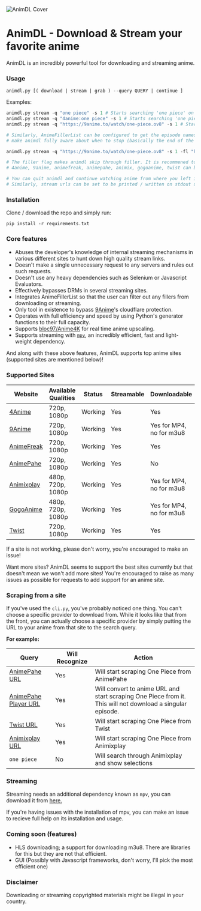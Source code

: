 
![AnimDL Cover](https://raw.githubusercontent.com/justfoolingaround/animdl/master/assets/cover.png)

# AnimDL - Download & Stream your favorite anime

AnimDL is an incredibly powerful tool for downloading and streaming anime.

### Usage

```
animdl.py [( download | stream | grab ) --query QUERY | continue ]
```

Examples:

```py
animdl.py stream -q "one piece" -s 1 # Starts searching 'one piece' on 9Anime and streams from E01.
animdl.py stream -q "4anime:one piece" -s 1 # Starts searching 'one piece' on 4Anime and streams from E01.
animdl.py stream -q "https://9anime.to/watch/one-piece.ov8" -s 1 # Starts scraping One Piece from 9Anime and streams from E01.

# Similarly, AnimeFillerList can be configured to get the episode names, filter out unwanted fillers and 
# make animdl fully aware about when to stop (basically the end of the episodes).

animdl.py stream -q "https://9anime.to/watch/one-piece.ov8" -s 1 -fl "https://animefillerlist.com/shows/one-piece" --fillers

# The filler flag makes animdl skip through filler. It is recommened to use this AnimeFillerList integration when possible.
# 4anime, 9anime, animefreak, animepahe, animix, gogoanime, twist can be used as prefix followed by a ':' and the query to make animdl search from them.

# You can quit animdl and continue watching anime from where you left it any time using the 'continue'.
# Similarly, stream urls can be set to be printed / written on stdout using the 'grab' command.
```


### Installation

Clone / download the repo and simply run:

```
pip install -r requirements.txt
```

### Core features

- Abuses the developer's knowledge of internal streaming mechanisms in various different sites to hunt down high quality stream links.
- Doesn't make a single unnecessary request to any servers and rules out such requests.
- Doesn't use any heavy dependencies such as Selenium or Javascript Evaluators.
- Effectively bypasses DRMs in several streaming sites.
- Integrates AnimeFillerList so that the user can filter out any fillers from downloading or streaming.
- Only tool in existence to bypass [9Anime](https://9anime.to)'s cloudflare protection.
- Operates with full efficiency and speed by using Python's generator functions to their full capacity.
- Supports [bloc97/Anime4K](https://github.com/bloc97/Anime4K/) for real time anime upscaling.
- Supports streaming with [`mpv`](https://github.com/mpv-player/mpv/), an incredibly efficient, fast and light-weight dependency.

And along with these above features, AnimDL supports top anime sites (supported sites are mentioned below)!

### Supported Sites

| Website | Available Qualities | Status | Streamable | Downloadable |
| ------- | ------------------- | ------ | --------- | ------------ |
| [4Anime](https://4anime.to/) | 720p, 1080p | Working | Yes | Yes |
| [9Anime](https://9anime.to/) | 720p, 1080p | Working | Yes | Yes for MP4, no for m3u8 |
| [AnimeFreak](https://www.animefreak.tv/) | 720p, 1080p | Working | Yes | Yes |
| [AnimePahe](https://www.animepahe.com/) | 720p, 1080p | Working | Yes | No |
| [Animixplay](https://www.animixplay.to/) | 480p, 720p, 1080p | Working | Yes | Yes for MP4, no for m3u8 |
| [GogoAnime](https://www1.gogoanime.ai/) | 480p, 720p, 1080p | Working | Yes | Yes for MP4, no for m3u8 |
| [Twist](https://www.twist.moe/) | 720p, 1080p | Working | Yes | Yes |

If a site is not working, please don't worry, you're encouraged to make an issue! 

Want more sites? AnimDL seems to support the best sites currently but that doesn't mean we won't add more sites! You're encouraged to raise as many issues as possible for requests to add support for an anime site.

### Scraping from a site

If you've used the `cli.py`, you've probably noticed one thing. You can't choose a specific provider to download from. While it looks 
like that from the front, you can actually choose a specific provider by simply putting the URL to your anime from that site to the 
search query.

**For example:**

| Query | Will Recognize | Action |
| ----- | -------------- | ------ |
| [AnimePahe URL](https://animepahe.com/anime/b0c3ed18-0721-df22-574b-63dc56a57f68) | Yes | Will start scraping One Piece from AnimePahe |
| [AnimePahe Player URL](https://animepahe.com/play/b0c3ed18-0721-df22-574b-63dc56a57f68/321b254b5d2f1349dc49b6db4f43ff028591e51c1b3ce7f51f23e1c2d0606961) | Yes | Will convert to anime URL and start scraping One Piece from it. This will not download a singular episode. |
| [Twist URL](https://twist.moe/a/one-piece) | Yes | Will start scraping One Piece from Twist |
| [Animixplay URL](https://animixplay.to/v1/one-piece) | Yes | Will start scraping One Piece from Animixplay |
| `one piece` | No | Will search through Animixplay and show selections |

### Streaming

Streaming needs an additional dependency known as `mpv`, you can download it from [here.](https://github.com/mpv-player/mpv/releases/)

If you're having issues with the installation of mpv, you can make an issue to recieve full help on its installation and usage.

### Coming soon (features)

- HLS downloading; a support for downloading m3u8. There are libraries for this but they are not that efficient.
- GUI (Possibly with Javascript frameworks, don't worry, I'll pick the most efficient one)

### Disclaimer

Downloading or streaming copyrighted materials might be illegal in your country.